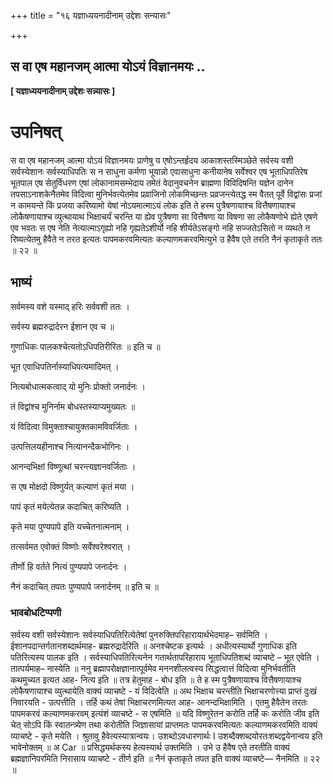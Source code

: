 +++
title = "१६ यज्ञाध्ययनादीनाम् उद्देशः सन्यासः"

+++


## स वा एष महानजम् आत्मा योऽयं विज्ञानमयः ..

**\[ यज्ञाध्ययनादीनाम् उद्देशः सन्न्यासः \]**

# **उपनिषत्**

स वा एष महानजम् आत्मा योऽयं विज्ञानमयः प्राणेषु य एषोऽन्तर्हृदय आकाशस्तस्मिञ्छेते सर्वस्य वशी सर्वस्येशानः सर्वस्याधिपतिः स न साधुना कर्मणा भूयान्नो एवासाधुना कनीयानेष सर्वेश्वर एष भूताधिपतिरेष भूतपाल एष सेतुर्विधरण एषां लोकानामसम्भेदाय तमेतं वेदानुवचनेन ब्राह्मणा विविदिषन्ति यज्ञेन दानेन तपसाऽनाशकेनैतमेव विदित्वा मुनिर्भवत्येतमेव प्रव्राजिनो लोकमिच्छन्तः प्रव्रजन्त्येतद्ध स्म वैतत् पूर्वे विद्वांसः प्रजां न कामयन्ते किं प्रजया करिष्यामो येषां नोऽयमात्माऽयं लोक इति ते हस्म पुत्रैषणायाश्च वित्तैषणायाश्च लोकैषणायाश्च व्युत्थायाथ भिक्षाचर्यं चरन्ति या ह्येव पुत्रैषणा सा वित्तैषणा या विषणा सा लोकैषणोभे ह्येते एषणे एव भवतः स एष नेति नेत्यात्माऽगृह्यो नहि गृह्यतेऽशीर्यो नहि शीर्यतेऽसङ्गो नहि सज्जतेऽसितो न व्यथते न रिष्यत्येतमु हैवैते न तरत इत्यतः पापमकरवमित्यतः कल्याणमकरवमित्युभे उ हैवैष एते तरति नैनं कृताकृते ततः ॥ २२ ॥

## **भाष्यं**

सर्वमस्य वशे यस्माद् हरिः सर्ववशी ततः ।

सर्वस्य ब्रह्मरुद्रादेरन ईशान एव च ॥

गुणाधिकः पालकश्चेत्यतोऽधिपतिरीरितः ॥ इति च ॥

भूत एवाधिपतिर्नास्याधिपत्यमादिमत् ।

नित्यबोधात्मकत्वाद् यो मुनिः प्रोक्तो जनार्दनः ।

तं विद्वांश्च मुनिर्नाम बोधस्तस्याप्यमुख्यतः ॥

यं विदित्वा विमुक्ताश्चायुक्तकामविवर्जिताः ।

उत्पत्तिलयहीनाश्च नित्यानन्दैकभोगिनः ।

आनन्दभिक्षां विष्णूत्थां चरन्त्यज्ञानवर्जिताः ।

स एष मोक्षदो विष्णुर्यत् कल्याणं कृतं मया ।

पापं कृतं मयेत्येतन्न कदाचित् करिष्यति ।

कृते मया पुण्यपापे इति यच्चेतनात्मनाम् ।

तत्सर्वमत एवोक्तं विष्णोः सर्वेश्वरेश्वरात् ।

तीर्णो हि वर्तते नित्यं पुण्यपापे जनार्दनः ।

नैनं कदाचित् तपतः पुण्यपापे जनार्दनम् ॥ इति च ॥

### **भावबोधटिप्पणी**

सर्वस्य वशी सर्वस्येशानः सर्वस्याधिपतिरित्येतेषां पुनरुक्तिपरिहारायार्थभेदमाह– सर्वमिति । ईशानपदान्तर्गतानशब्दार्थमाह- ब्रह्मरुद्रादेरिति ॥ अनश्चेष्टक इत्यर्थः । अधीत्यस्यार्थो गुणाधिक इति पतिरित्यस्य पालक इति । सर्वस्याधिपतिरित्यनेन गतार्थतापरिहाराय भूताधिपतिशब्दं व्याचष्टे – भूत एवेति । तात्पर्यमाह– नास्येति ॥ ननु ब्रह्मापरोक्षज्ञानात्पूर्वमेव मननशीलत्वस्य सिद्धत्वात्तं विदित्वा मुनिर्भवतीति कथमुच्यत इत्यत आह- नित्य इति ॥ तत्र हेतुमाह - बोध इति ॥ ते ह स्म पुत्रैषणायाश्च वित्तैषणायाश्च लोकैषणायाश्च व्युत्थायेति वाक्यं व्याचष्टे - यं विदित्वेति ॥ अथ भिक्षाच चरन्तीति भिक्षाचरणोत्त्या प्राप्तं दुःखं निवारयति - उत्पत्तीति । तर्हि कथं तेषां भिक्षाचरणमित्यत आह- आनन्दभिक्षामिति । एतमु हैवैतेन तरतः पापमकरवं कल्याणमकरवम् इत्यंशं व्याचष्टे - स एषमिति ॥ यदि विष्णुरेतन करोति तर्हि कः करोति जीव इति चेत् सोऽपि किं स्वातन्त्र्येण तथा करोतीति जिज्ञासायां प्राप्तमतः पापमकरवमित्यतः कल्याणमकरवमिति वाक्यं व्याचष्टे - कृते मयेति । श्रुतावु हैवेत्यस्यात्रान्वयः। उशब्दोऽवधारणार्थः I उशब्दैक्शब्दयोरतःशब्दद्वयेनान्वय इति भावेनोक्तम् ॥ अ Car ॥
प्रसिद्ध्यर्थकस्य हेत्यस्यार्थ उक्तमिति । उभे उ हैवैष एते तरतीति वाक्यं ब्रह्मज्ञानिपरमिति निरासाय व्याचष्टे - तीर्ण इति ॥ नैनं कृताकृते तपत इति वाक्यं व्याचष्टे— नैनमिति ॥ २२ ॥

